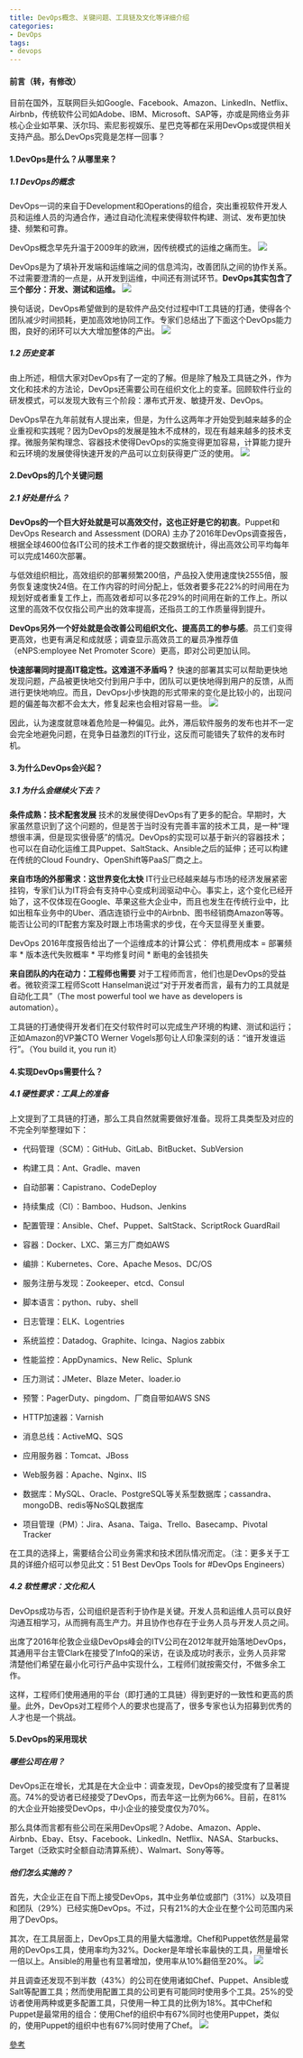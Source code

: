 ```yaml
---
title: DevOps概念、关键问题、工具链及文化等详细介绍
categories: 
- DevOps
tags:
- devops
---
```


#### 前言（转，有修改）
目前在国外，互联网巨头如Google、Facebook、Amazon、LinkedIn、Netflix、Airbnb，传统软件公司如Adobe、IBM、Microsoft、SAP等，亦或是网络业务非核心企业如苹果、沃尔玛、索尼影视娱乐、星巴克等都在采用DevOps或提供相关支持产品。那么DevOps究竟是怎样一回事？

#### 1.DevOps是什么？从哪里来？
##### 1.1 DevOps的概念
DevOps一词的来自于Development和Operations的组合，突出重视软件开发人员和运维人员的沟通合作，通过自动化流程来使得软件构建、测试、发布更加快捷、频繁和可靠。

DevOps概念早先升温于2009年的欧洲，因传统模式的运维之痛而生。
![](https://upload-images.jianshu.io/upload_images/2405826-fbc72cce96e51561.png?imageMogr2/auto-orient/strip%7CimageView2/2/w/1240)


DevOps是为了填补开发端和运维端之间的信息鸿沟，改善团队之间的协作关系。不过需要澄清的一点是，从开发到运维，中间还有测试环节。**DevOps其实包含了三个部分：开发、测试和运维。**
![](https://upload-images.jianshu.io/upload_images/2405826-7ffa5da8bb60b1d6.png?imageMogr2/auto-orient/strip%7CimageView2/2/w/1240)

换句话说，DevOps希望做到的是软件产品交付过程中IT工具链的打通，使得各个团队减少时间损耗，更加高效地协同工作。专家们总结出了下面这个DevOps能力图，良好的闭环可以大大增加整体的产出。
![](https://upload-images.jianshu.io/upload_images/2405826-d95248c19e2fd824.png?imageMogr2/auto-orient/strip%7CimageView2/2/w/1240)


##### 1.2 历史变革
由上所述，相信大家对DevOps有了一定的了解。但是除了触及工具链之外，作为文化和技术的方法论，DevOps还需要公司在组织文化上的变革。回顾软件行业的研发模式，可以发现大致有三个阶段：瀑布式开发、敏捷开发、DevOps。

DevOps早在九年前就有人提出来，但是，为什么这两年才开始受到越来越多的企业重视和实践呢？因为DevOps的发展是独木不成林的，现在有越来越多的技术支撑。微服务架构理念、容器技术使得DevOps的实施变得更加容易，计算能力提升和云环境的发展使得快速开发的产品可以立刻获得更广泛的使用。
![](https://upload-images.jianshu.io/upload_images/2405826-b4ac36feac599e1e.png?imageMogr2/auto-orient/strip%7CimageView2/2/w/1240)


#### 2.DevOps的几个关键问题
##### 2.1 好处是什么？
**DevOps的一个巨大好处就是可以高效交付，这也正好是它的初衷**。Puppet和DevOps Research and Assessment (DORA) 主办了2016年DevOps调查报告，根据全球4600位各IT公司的技术工作者的提交数据统计，得出高效公司平均每年可以完成1460次部署。

与低效组织相比，高效组织的部署频繁200倍，产品投入使用速度快2555倍，服务恢复速度快24倍。在工作内容的时间分配上，低效者要多花22%的时间用在为规划好或者重复工作上，而高效者却可以多花29%的时间用在新的工作上。所以这里的高效不仅仅指公司产出的效率提高，还指员工的工作质量得到提升。

**DevOps另外一个好处就是会改善公司组织文化、提高员工的参与感**。员工们变得更高效，也更有满足和成就感；调查显示高效员工的雇员净推荐值（eNPS:employee Net Promoter Score）更高，即对公司更加认同。

**快速部署同时提高IT稳定性。这难道不矛盾吗？**
快速的部署其实可以帮助更快地发现问题，产品被更快地交付到用户手中，团队可以更快地得到用户的反馈，从而进行更快地响应。而且，DevOps小步快跑的形式带来的变化是比较小的，出现问题的偏差每次都不会太大，修复起来也会相对容易一些。
![](https://upload-images.jianshu.io/upload_images/2405826-9f60c7d95857ddeb.png?imageMogr2/auto-orient/strip%7CimageView2/2/w/1240)

因此，认为速度就意味着危险是一种偏见。此外，滞后软件服务的发布也并不一定会完全地避免问题，在竞争日益激烈的IT行业，这反而可能错失了软件的发布时机。

#### 3.为什么DevOps会兴起？
##### 3.1 为什么会继续火下去？
**条件成熟：技术配套发展**
技术的发展使得DevOps有了更多的配合。早期时，大家虽然意识到了这个问题的，但是苦于当时没有完善丰富的技术工具，是一种“理想很丰满，但是现实很骨感”的情况。DevOps的实现可以基于新兴的容器技术；也可以在自动化运维工具Puppet、SaltStack、Ansible之后的延伸；还可以构建在传统的Cloud Foundry、OpenShift等PaaS厂商之上。

**来自市场的外部需求：这世界变化太快**
IT行业已经越来越与市场的经济发展紧密挂钩，专家们认为IT将会有支持中心变成利润驱动中心。事实上，这个变化已经开始了，这不仅体现在Google、苹果这些大企业中，而且也发生在传统行业中，比如出租车业务中的Uber、酒店连锁行业中的Airbnb、图书经销商Amazon等等。能否让公司的IT配套方案及时跟上市场需求的步伐，在今天显得至关重要。

DevOps 2016年度报告给出了一个运维成本的计算公式： 
停机费用成本 = 部署频率 * 版本迭代失败概率 * 平均修复时间 * 断电的金钱损失

**来自团队的内在动力：工程师也需要**
对于工程师而言，他们也是DevOps的受益者。微软资深工程师Scott Hanselman说过“对于开发者而言，最有力的工具就是自动化工具”（The most powerful tool we have as developers is automation）。

工具链的打通使得开发者们在交付软件时可以完成生产环境的构建、测试和运行；正如Amazon的VP兼CTO Werner Vogels那句让人印象深刻的话：“谁开发谁运行”。（You build it, you run it）

#### 4.实现DevOps需要什么？
##### 4.1 硬性要求：工具上的准备
上文提到了工具链的打通，那么工具自然就需要做好准备。现将工具类型及对应的不完全列举整理如下：

- 代码管理（SCM）：GitHub、GitLab、BitBucket、SubVersion

- 构建工具：Ant、Gradle、maven

- 自动部署：Capistrano、CodeDeploy

- 持续集成（CI）：Bamboo、Hudson、Jenkins

- 配置管理：Ansible、Chef、Puppet、SaltStack、ScriptRock GuardRail

- 容器：Docker、LXC、第三方厂商如AWS

- 编排：Kubernetes、Core、Apache Mesos、DC/OS

- 服务注册与发现：Zookeeper、etcd、Consul

- 脚本语言：python、ruby、shell

- 日志管理：ELK、Logentries

- 系统监控：Datadog、Graphite、Icinga、Nagios     zabbix

- 性能监控：AppDynamics、New Relic、Splunk

- 压力测试：JMeter、Blaze Meter、loader.io

- 预警：PagerDuty、pingdom、厂商自带如AWS SNS

- HTTP加速器：Varnish

- 消息总线：ActiveMQ、SQS

- 应用服务器：Tomcat、JBoss

- Web服务器：Apache、Nginx、IIS

- 数据库：MySQL、Oracle、PostgreSQL等关系型数据库；cassandra、mongoDB、redis等NoSQL数据库

- 项目管理（PM）：Jira、Asana、Taiga、Trello、Basecamp、Pivotal Tracker

在工具的选择上，需要结合公司业务需求和技术团队情况而定。（注：更多关于工具的详细介绍可以参见此文：51 Best DevOps Tools for #DevOps Engineers）

##### 4.2 软性需求：文化和人
DevOps成功与否，公司组织是否利于协作是关键。开发人员和运维人员可以良好沟通互相学习，从而拥有高生产力。并且协作也存在于业务人员与开发人员之间。

出席了2016年伦敦企业级DevOps峰会的ITV公司在2012年就开始落地DevOps，其通用平台主管Clark在接受了InfoQ的采访，在谈及成功时表示，业务人员非常清楚他们希望在最小化可行产品中实现什么，工程师们就按需交付，不做多余工作。

这样，工程师们使用通用的平台（即打通的工具链）得到更好的一致性和更高的质量。此外，DevOps对工程师个人的要求也提高了，很多专家也认为招募到优秀的人才也是一个挑战。

#### 5.DevOps的采用现状
##### 哪些公司在用？

DevOps正在增长，尤其是在大企业中：调查发现，DevOps的接受度有了显著提高。74%的受访者已经接受了DevOps，而去年这一比例为66%。目前，在81%的大企业开始接受DevOps，中小企业的接受度仅为70%。

那么具体而言都有些公司在采用DevOps呢？Adobe、Amazon、Apple、Airbnb、Ebay、Etsy、Facebook、LinkedIn、Netflix、NASA、Starbucks、Target（泛欧实时全额自动清算系统）、Walmart、Sony等等。

##### 他们怎么实施的？

首先，大企业正在自下而上接受DevOps，其中业务单位或部门（31%）以及项目和团队（29%）已经实施DevOps。不过，只有21%的大企业在整个公司范围内采用了DevOps。 

其次，在工具层面上，DevOps工具的用量大幅激增。Chef和Puppet依然是最常用的DevOps工具，使用率均为32%。Docker是年增长率最快的工具，用量增长一倍以上。Ansible的用量也有显著增加，使用率从10%翻倍至20%。
![](https://upload-images.jianshu.io/upload_images/2405826-020b2ced8962b9fa.png?imageMogr2/auto-orient/strip%7CimageView2/2/w/1240)

并且调查还发现不到半数（43%）的公司在使用诸如Chef、Puppet、Ansible或Salt等配置工具；然而使用配置工具的公司更有可能同时使用多个工具。25%的受访者使用两种或更多配置工具，只使用一种工具的比例为18%。其中Chef和Puppet是最常用的组合：使用Chef的组织中有67%同时也使用Puppet，类似的，使用Puppet的组织中也有67%同时使用了Chef。
![](https://upload-images.jianshu.io/upload_images/2405826-482ea89a6462c809.png?imageMogr2/auto-orient/strip%7CimageView2/2/w/1240)


[參考](https://mp.weixin.qq.com/s?__biz=MjM5MDE0Mjc4MA%3D%3D&mid=2650994236&idx=1&sn=d488ae3d66328eb4344eea421ca679be&chksm=bdbf0e6f8ac88779d4bc011a7d4c40f0501c19227128276385f4e739ebacc53440f2a1169f3f)

